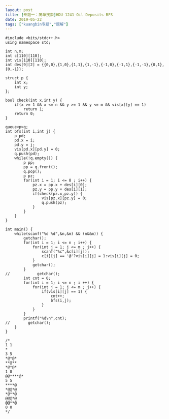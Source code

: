 ```yaml
---
layout: post
title: [专题一：简单搜索]HDU-1241-Oil Deposits-BFS
date: 2019-05-22
tags: ["kuangbin专题","题解"]
---
```


<!-- wp:code -->

    #include <bits/stdc++.h>
    using namespace std;

    int n,m;
    int c[110][110];
    int vis[110][110];
    int des[9][2] = {{0,0},{1,0},{1,1},{1,-1},{-1,0},{-1,1},{-1,-1},{0,1},{0,-1}};

    struct p {
        int x;
        int y;
    };

    bool check(int x,int y) {
        if(x >= 1 && x <= n && y >= 1 && y <= m && vis[x][y] == 1)
            return 1;
        return 0;
    }

    queue<p>q;
    int bfs(int i,int j) {
        p pd;
        pd.x = i;
        pd.y = j;
        vis[pd.x][pd.y] = 0;
        q.push(pd);
        while(!q.empty()) {
            p pp;
            pp = q.front();
            q.pop();
            p pz;
            for(int i = 1; i <= 8 ; i++) {
                pz.x = pp.x + des[i][0];
                pz.y = pp.y + des[i][1];
                if(check(pz.x,pz.y)) {
                    vis[pz.x][pz.y] = 0;
                    q.push(pz);
                }
            }
        }
    }

    int main() {
        while(scanf("%d %d",&n,&m) && (n&&m)) {
            getchar();
            for(int i = 1; i <= n ; i++) {
                for(int j = 1; j <= m ; j++) {
                    scanf("%c",&c[i][j]);
                    c[i][j] == '@'?vis[i][j] = 1:vis[i][j] = 0;
                }
                getchar();
            }
    //            getchar();
            int cnt = 0;
            for(int i = 1; i <= n ; i ++) {
                for(int j = 1; j <= m ; j++) {
                    if(vis[i][j] == 1) {
                        cnt++;
                        bfs(i,j);
                    }
                }
            }
            printf("%d\n",cnt);
    //        getchar();
        }
    }

    /*
    1 1
    *
    3 5
    *@*@*
    **@**
    *@*@*
    1 8
    @@****@*
    5 5
    ****@
    *@@*@
    *@**@
    @@@*@
    @@**@
    0 0
    */

<!-- /wp:code -->